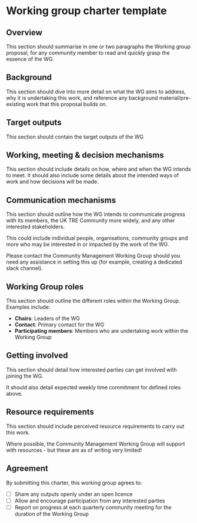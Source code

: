 # Working group charter template

## Overview

This section should summarise in one or two paragraphs the Working group proposal, for any community member to read and quickly grasp the essence of the WG.

## Background

This section should dive into more detail on what the WG aims to address, why it is undertaking this work, and reference any background material/pre-existing work that this proposal builds on.

## Target outputs

This section should contain the target outputs of the WG

## Working, meeting & decision mechanisms

This section should include details on how, where and when the WG intends to meet.
It should also include some details about the intended ways of work and how decisions will be made.

## Communication mechanisms

This section should outline how the WG intends to communicate progress with its members, the UK TRE Community more widely, and any other interested stakeholders.

This could include individual people, organisations, community groups and more who may be interested in or impacted by the work of the WG.

Please contact the Community Management Working Group should you need any assistance in setting this up (for example, creating a dedicated slack channel).

## Working Group roles

This section should outline the different roles within the Working Group. Examples include:
- **Chairs**: Leaders of the WG
- **Contact**: Primary contact for the WG
- **Participating members**: Members who are undertaking work within the Working Group

## Getting involved

This section should detail how interested parties can get involved with joining the WG.

It should also detail expected weekly time commitment for defined roles above.

## Resource requirements

This section should include perceived resource requirements to carry out this work.

Where possible, the Community Management Working Group will support with resources - but these are as of writing very limited!

## Agreement

By submitting this charter, this working group agrees to:
- [ ] Share any outputs openly under an open licence
- [ ] Allow and encourage participation from any interested parties
- [ ] Report on progress at each quarterly community meeting for the duration of the Working Group